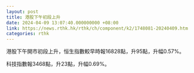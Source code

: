 ```yaml
---
layout: post
title: 港股下午初段上升
date: 2024-04-09 13:07:40.000000000 +08:00
link: https://news.rthk.hk/rthk/ch/component/k2/1748081-20240409.htm
categories: rthk
---
```


港股下午開市初段上升，恒生指數較早時報16828點，升95點，升幅0.57%。

科技指數報3468點，升23點，升幅0.69%。

